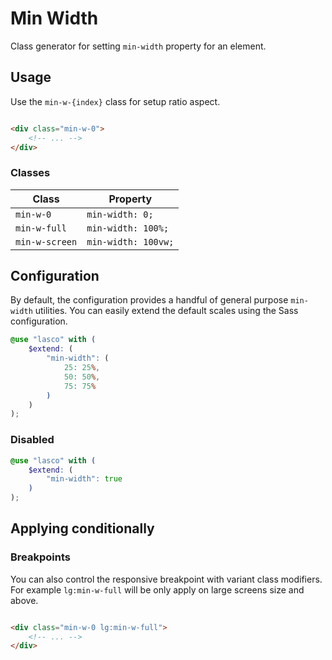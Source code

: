 # Min Width

Class generator for setting `min-width` property for an element.

## Usage

Use the `min-w-{index}` class for setup ratio aspect.

```html

<div class="min-w-0">
    <!-- ... -->
</div>
```

### Classes

| Class          | Property            |
|----------------|---------------------|
| `min-w-0`      | `min-width: 0;`     |
| `min-w-full`   | `min-width: 100%;`  |
| `min-w-screen` | `min-width: 100vw;` |

## Configuration

By default, the configuration provides a handful of general purpose `min-width` utilities. You can easily extend the
default scales using the Sass configuration.

```scss
@use "lasco" with (
    $extend: (
        "min-width": (
            25: 25%,
            50: 50%,
            75: 75%
        )
    )
);
```

### Disabled

```scss
@use "lasco" with (
    $extend: (
        "min-width": true
    )
);
```

## Applying conditionally

### Breakpoints

You can also control the responsive breakpoint with variant class modifiers. For example `lg:min-w-full` will be only
apply on large screens size and above.

```html

<div class="min-w-0 lg:min-w-full">
    <!-- ... -->
</div>
```
